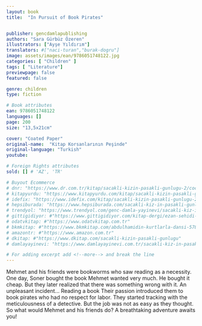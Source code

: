 ```yaml
---
layout: book
title:  "In Pursuit of Book Pirates"


publisher: gencdamlapublishing
authors: "Sara Gürbüz Özeren"
illustrators: ["Ayşe Yıldırım"]
translators: #["naci-turan","burak-dogru"]
image: assets/images/ean/9786051748122.jpg
categories: [ "Children" ]
tags: [ "Literature"]
previewpage: false
featured: false

genre: children
type: fiction

# Book attributes
ean: 9786051748122
languages: []
page: 200
size: "13,5x21cm"

cover: "Coated Paper"
original-name:  "Kitap Korsanlarının Peşinde"
original-language: "Turkish"
youtube:

# Foreign Rights attributes
sold: [] # 'AZ', 'TR'

# Buyout Ecommerce
# dnr: "https://www.dr.com.tr/kitap/sacakli-kizin-pasakli-gunlugu-2/cocuk-ve-genclik/genclik-10-yas/roman-oyku/urunno=0001893059001"
# kitapyurdu: "https://www.kitapyurdu.com/kitap/sacakli-kizin-pasakli-gunlugu-2-/560122.html&filter_name=Sa%C3%A7akl%C4%B1+K%C4%B1z%27%C4%B1n+Pasakl%C4%B1+G%C3%BCnl%C3%BC%C4%9F%C3%BC+2"
# idefix: "https://www.idefix.com/kitap/sacakli-kizin-pasakli-gunlugu-2/cocuk-ve-genclik/genclik-10-yas/roman-oyku/urunno=0001893059001"
# hepsiburada: "https://www.hepsiburada.com/sacakli-kiz-in-pasakli-gunlugu-2-damla-yayinevi-p-HBV000012ER86"
# trendyol: "https://www.trendyol.com/genc-damla-yayinevi/sacakli-kiz-in-pasakli-gunlugu-2-p-54825777"
# gittigidiyor: #"https://www.gittigidiyor.com/kitap-dergi/ezan-sehidi-adnan-menderes_pdp_732728793"
# odatvkitap: #"https://www.odatvkitap.com.tr"
# bkmkitap: #"https://www.bkmkitap.com/abdulhamidin-kurtlarla-dansi-578226"
# amazontr: #"https://www.amazon.com.tr"
# dkitap: #"https://www.dkitap.com/sacakli-kizin-pasakli-gunlugu"
# damlayayinevi: "https://www.damlayayinevi.com.tr/sacakli-kiz-in-pasakli-gunlugu-2-bu-iste-bi-terslik-var"

# For adding excerpt add <!--more--> and break the line
---
```

Mehmet and his friends were bookworms who saw reading as a necessity. One day, Soner bought the book Mehmet wanted very much.
He bought it cheap. But they later realized that there was something wrong with it. An unpleasant incident... Reading a book
Their passion introduced them to book pirates who had no respect for labor. They started tracking with the meticulousness of a detective.
But the job was not as easy as they thought. So what would Mehmet and his friends do?
A breathtaking adventure awaits you!
<!--more--> 

